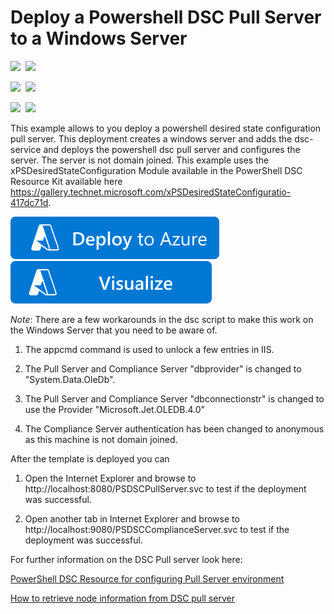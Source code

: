 # Deploy a Powershell DSC Pull Server to a Windows Server

<IMG SRC="https://azurequickstartsservice.blob.core.windows.net/badges/dsc-pullserver-to-win-server/PublicLastTestDate.svg" />&nbsp;
<IMG SRC="https://azurequickstartsservice.blob.core.windows.net/badges/dsc-pullserver-to-win-server/PublicDeployment.svg" />&nbsp;

<IMG SRC="https://azurequickstartsservice.blob.core.windows.net/badges/dsc-pullserver-to-win-server/FairfaxLastTestDate.svg" />&nbsp;
<IMG SRC="https://azurequickstartsservice.blob.core.windows.net/badges/dsc-pullserver-to-win-server/FairfaxDeployment.svg" />&nbsp;

<IMG SRC="https://azurequickstartsservice.blob.core.windows.net/badges/dsc-pullserver-to-win-server/BestPracticeResult.svg" />&nbsp;
<IMG SRC="https://azurequickstartsservice.blob.core.windows.net/badges/dsc-pullserver-to-win-server/CredScanResult.svg" />&nbsp;

This example allows to you deploy a powershell desired state configuration pull server. This deployment creates a windows server and adds the dsc-service and deploys the powershell dsc pull server and configures the server. The server is not domain joined.
This example uses the xPSDesiredStateConfiguration Module available in the PowerShell DSC Resource Kit available here https://gallery.technet.microsoft.com/xPSDesiredStateConfiguratio-417dc71d.

<a href="https://portal.azure.com/#create/Microsoft.Template/uri/https%3A%2F%2Fraw.githubusercontent.com%2FAzure%2Fazure-quickstart-templates%2Fmaster%2Fdsc-pullserver-to-win-server%2Fazuredeploy.json" target="_blank">
    <img src="https://raw.githubusercontent.com/Azure/azure-quickstart-templates/master/1-CONTRIBUTION-GUIDE/images/deploytoazure.svg"/>
</a>
<a href="http://armviz.io/#/?load=https%3A%2F%2Fraw.githubusercontent.com%2FAzure%2Fazure-quickstart-templates%2Fmaster%2Fdsc-pullserver-to-win-server%2Fazuredeploy.json" target="_blank">
    <img src="https://raw.githubusercontent.com/Azure/azure-quickstart-templates/master/1-CONTRIBUTION-GUIDE/images/visualizebutton.svg"/>
</a>

*Note*: There are a few workarounds in the dsc script to make this work on the Windows Server that you need to be aware of.

1. The appcmd command is used to unlock a few entries in IIS.

2. The Pull Server and Compliance Server "dbprovider" is changed to "System.Data.OleDb".

3. The Pull Server and Compliance Server "dbconnectionstr" is changed to use the Provider "Microsoft.Jet.OLEDB.4.0" 

4. The Compliance Server authentication has been changed to anonymous as this machine is not domain joined.

After the template is deployed you can 

1. Open the Internet Explorer and browse to http://localhost:8080/PSDSCPullServer.svc to test if the deployment was successful.

2. Open another tab in Internet Explorer and browse to http://localhost:9080/PSDSCComplianceServer.svc to test if the deployment was successful.

For further information on the DSC Pull server look here:

[PowerShell DSC Resource for configuring Pull Server environment](http://blogs.msdn.com/b/powershell/archive/2013/11/21/powershell-dsc-resource-for-configuring-pull-server-environment.aspx)

[How to retrieve node information from DSC pull server](http://blogs.msdn.com/b/powershell/archive/2014/05/29/how-to-retrieve-node-information-from-pull-server.aspx)


